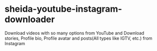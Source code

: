 # sheida-youtube-instagram-downloader
Download videos with so many options from YouTube and Download stories, Profile bio, Profile avatar and posts(All types like IGTV, etc.) from Instagram
